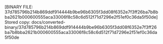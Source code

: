 [BINARY FILE: 37d785796b214b869ddf914444b9be96b6305f3dd08f6352e7f3ff26ba7b8bba2621b000600555aca33006f8c58c6d512f71d7296e2f51ef0c36da5f50de]
Stored copy: docs/converted-binary/37d785796b214b869ddf914444b9be96b6305f3dd08f6352e7f3ff26ba7b8bba2621b000600555aca33006f8c58c6d512f71d7296e2f51ef0c36da5f50de

